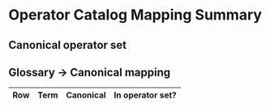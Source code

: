 # Operator Catalog Mapping Summary

## Canonical operator set


## Glossary → Canonical mapping

| Row | Term | Canonical | In operator set? |
| ---: | --- | --- | :---: |
